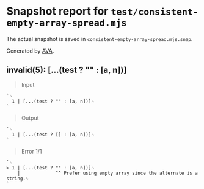 # Snapshot report for `test/consistent-empty-array-spread.mjs`

The actual snapshot is saved in `consistent-empty-array-spread.mjs.snap`.

Generated by [AVA](https://avajs.dev).

## invalid(5): [...(test ? "" : [a, n])]

> Input

    `␊
      1 | [...(test ? "" : [a, n])]␊
    `

> Output

    `␊
      1 | [...(test ? [] : [a, n])]␊
    `

> Error 1/1

    `␊
    > 1 | [...(test ? "" : [a, n])]␊
        |             ^^ Prefer using empty array since the alternate is a string.␊
    `
